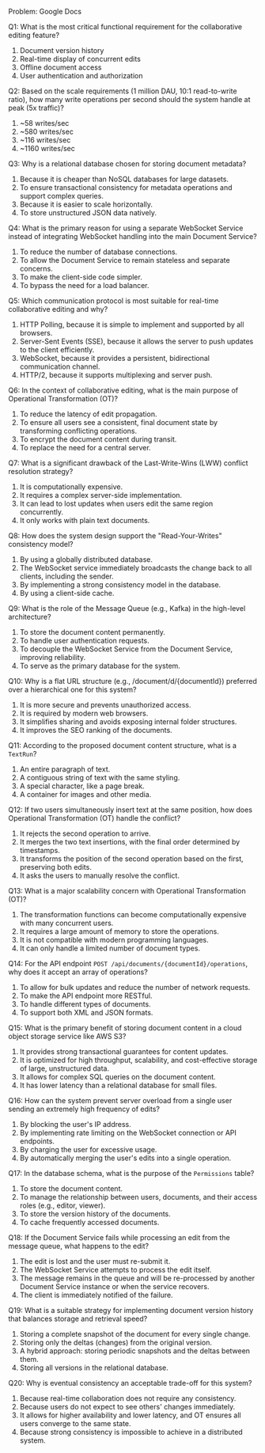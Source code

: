 Problem: Google Docs

Q1: What is the most critical functional requirement for the collaborative editing feature?
1. Document version history
2. Real-time display of concurrent edits
3. Offline document access
4. User authentication and authorization

Q2: Based on the scale requirements (1 million DAU, 10:1 read-to-write ratio),
 how many write operations per second should the system handle at peak (5x traffic)?
1. ~58 writes/sec
2. ~580 writes/sec
3. ~116 writes/sec
4. ~1160 writes/sec

Q3: Why is a relational database chosen for storing document metadata?
1. Because it is cheaper than NoSQL databases for large datasets.
2. To ensure transactional consistency for metadata operations 
and support complex queries.
3. Because it is easier to scale horizontally.
4. To store unstructured JSON data natively.

Q4: What is the primary reason for using a separate WebSocket Service instead 
of integrating WebSocket handling into the main Document Service?
1. To reduce the number of database connections.
2. To allow the Document Service to remain stateless and separate concerns.
3. To make the client-side code simpler.
4. To bypass the need for a load balancer.

Q5: Which communication protocol is most suitable for real-time collaborative editing 
and why?
1. HTTP Polling, because it is simple to implement and supported by all browsers.
2. Server-Sent Events (SSE), because it allows the server to push updates to the client efficiently.
3. WebSocket, because it provides a persistent, bidirectional communication channel.
4. HTTP/2, because it supports multiplexing and server push.

Q6: In the context of collaborative editing, what is the main purpose 
of Operational Transformation (OT)?
1. To reduce the latency of edit propagation.
2. To ensure all users see a consistent, final document state by transforming conflicting operations.
3. To encrypt the document content during transit.
4. To replace the need for a central server.

Q7: What is a significant drawback of the Last-Write-Wins (LWW) conflict resolution strategy?
1. It is computationally expensive.
2. It requires a complex server-side implementation.
3. It can lead to lost updates when users edit the same region concurrently.
4. It only works with plain text documents.

Q8: How does the system design support the "Read-Your-Writes" consistency model?
1. By using a globally distributed database.
2. The WebSocket service immediately broadcasts the change back to all clients, including the sender.
3. By implementing a strong consistency model in the database.
4. By using a client-side cache.

Q9: What is the role of the Message Queue (e.g., Kafka) in the high-level architecture?
1. To store the document content permanently.
2. To handle user authentication requests.
3. To decouple the WebSocket Service from the Document Service, improving reliability.
4. To serve as the primary database for the system.

Q10: Why is a flat URL structure (e.g., /document/d/{documentId}) preferred over a hierarchical one for this system?
1. It is more secure and prevents unauthorized access.
2. It is required by modern web browsers.
3. It simplifies sharing and avoids exposing internal folder structures.
4. It improves the SEO ranking of the documents.

Q11: According to the proposed document content structure, what is a `TextRun`?
1. An entire paragraph of text.
2. A contiguous string of text with the same styling.
3. A special character, like a page break.
4. A container for images and other media.

Q12: If two users simultaneously insert text at the same position, how does Operational Transformation (OT) handle the conflict?
1. It rejects the second operation to arrive.
2. It merges the two text insertions, with the final order determined by timestamps.
3. It transforms the position of the second operation based on the first, preserving both edits.
4. It asks the users to manually resolve the conflict.

Q13: What is a major scalability concern with Operational Transformation (OT)?
1. The transformation functions can become computationally expensive with many concurrent users.
2. It requires a large amount of memory to store the operations.
3. It is not compatible with modern programming languages.
4. It can only handle a limited number of document types.

Q14: For the API endpoint `POST /api/documents/{documentId}/operations`, why does it accept an array of operations?
1. To allow for bulk updates and reduce the number of network requests.
2. To make the API endpoint more RESTful.
3. To handle different types of documents.
4. To support both XML and JSON formats.

Q15: What is the primary benefit of storing document content in a cloud object storage service like AWS S3?
1. It provides strong transactional guarantees for content updates.
2. It is optimized for high throughput, scalability, and cost-effective storage of large, unstructured data.
3. It allows for complex SQL queries on the document content.
4. It has lower latency than a relational database for small files.

Q16: How can the system prevent server overload from a single user sending an extremely high frequency of edits?
1. By blocking the user's IP address.
2. By implementing rate limiting on the WebSocket connection or API endpoints.
3. By charging the user for excessive usage.
4. By automatically merging the user's edits into a single operation.

Q17: In the database schema, what is the purpose of the `Permissions` table?
1. To store the document content.
2. To manage the relationship between users, documents, and their access roles (e.g., editor, viewer).
3. To store the version history of the documents.
4. To cache frequently accessed documents.

Q18: If the Document Service fails while processing an edit from the message queue, what happens to the edit?
1. The edit is lost and the user must re-submit it.
2. The WebSocket Service attempts to process the edit itself.
3. The message remains in the queue and will be re-processed by another Document Service instance or when the service recovers.
4. The client is immediately notified of the failure.

Q19: What is a suitable strategy for implementing document version history that balances storage and retrieval speed?
1. Storing a complete snapshot of the document for every single change.
2. Storing only the deltas (changes) from the original version.
3. A hybrid approach: storing periodic snapshots and the deltas between them.
4. Storing all versions in the relational database.

Q20: Why is eventual consistency an acceptable trade-off for this system?
1. Because real-time collaboration does not require any consistency.
2. Because users do not expect to see others' changes immediately.
3. It allows for higher availability and lower latency, and OT ensures all users converge to the same state.
4. Because strong consistency is impossible to achieve in a distributed system.
